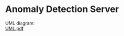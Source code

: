 # Anomaly Detection Server

UML diagram:  
 [UML.pdf](https://github.com/SapirKro/WebApplication13/blob/master/UML.pdf)

